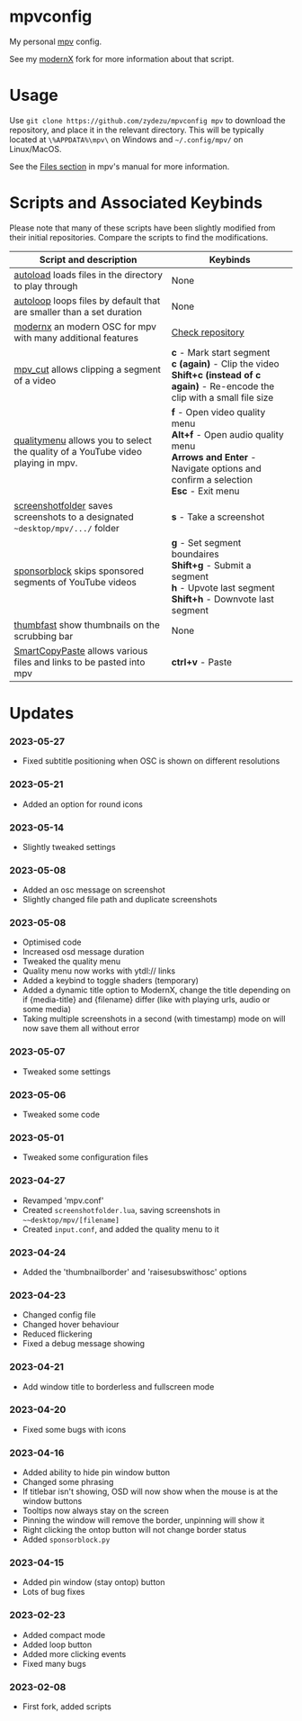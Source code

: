 # mpvconfig
My personal [mpv](https://mpv.io/) config.

See my [modernX](https://github.com/zydezu/modernX) fork for more information about that script.

# Usage
Use `git clone https://github.com/zydezu/mpvconfig mpv` to download the repository, and place it in the relevant directory. This will be typically located at `\%APPDATA%\mpv\` on Windows and `~/.config/mpv/` on Linux/MacOS. 

See the [Files section](https://mpv.io/manual/master/#files) in mpv's manual for more information.

# Scripts and Associated Keybinds

Please note that many of these scripts have been slightly modified from their initial repositories. Compare the scripts to find the modifications.

| Script and description | Keybinds |
| -------------- | --------------- |
| [autoload](https://github.com/mpv-player/mpv/blob/master/TOOLS/lua/autoload.lua) loads files in the directory to play through | None |
| [autoloop](https://github.com/zc62/mpv-scripts/blob/master/autoloop.lua) loops files by default that are smaller than a set duration | None |
| [modernx](https://github.com/zydezu/modernx) an modern OSC for mpv with many additional features | [Check repository](https://github.com/zydezu/modernx) |
| [mpv_cut](https://github.com/b1scoito/mpv-cut) allows clipping a segment of a video | **c** - Mark start segment <br> **c (again)** - Clip the video <br> **Shift+c (instead of c again)** - Re-encode the clip with a small file size |
| [qualitymenu](https://github.com/christoph-heinrich/mpv-quality-menu) allows you to select the quality of a YouTube video playing in mpv. | **f** - Open video quality menu <br> **Alt+f** - Open audio quality menu <br> **Arrows and Enter** - Navigate options and confirm a selection <br> **Esc** - Exit menu |
| [screenshotfolder](https://github.com/zydezu/mpvconfig/blob/main/scripts/screenshotfolder.lua) saves screenshots to a designated `~desktop/mpv/.../` folder | **s** - Take a screenshot |
| [sponsorblock](https://github.com/po5/mpv_sponsorblock) skips sponsored segments of YouTube videos | **g** - Set segment boundaires <br> **Shift+g** - Submit a segment <br> **h** - Upvote last segment <br> **Shift+h** - Downvote last segment                      |
| [thumbfast](https://github.com/po5/thumbfast) show thumbnails on the scrubbing bar | None |
| [SmartCopyPaste](https://github.com/Eisa01/mpv-scripts#smartcopypaste) allows various files and links to be pasted into mpv | **ctrl+v** - Paste |

# Updates

### 2023-05-27

- Fixed subtitle positioning when OSC is shown on different resolutions


### 2023-05-21

- Added an option for round icons


### 2023-05-14

- Slightly tweaked settings


### 2023-05-08

- Added an osc message on screenshot
- Slightly changed file path and duplicate screenshots


### 2023-05-08

- Optimised code
- Increased osd message duration
- Tweaked the quality menu
- Quality menu now works with ytdl:// links
- Added a keybind to toggle shaders (temporary)
- Added a dynamic title option to ModernX, change the title depending on if {media-title} and {filename} differ (like with playing urls, audio or some media)
- Taking multiple screenshots in a second (with timestamp) mode on will now save them all without error

### 2023-05-07

- Tweaked some settings

### 2023-05-06

- Tweaked some code

### 2023-05-01

- Tweaked some configuration files

### 2023-04-27

- Revamped 'mpv.conf'
- Created `screenshotfolder.lua`, saving screenshots in `~~desktop/mpv/[filename]`
- Created `input.conf`, and added the quality menu to it

### 2023-04-24

- Added the 'thumbnailborder' and 'raisesubswithosc' options

### 2023-04-23

- Changed config file
- Changed hover behaviour
- Reduced flickering
- Fixed a debug message showing

### 2023-04-21

- Add window title to borderless and fullscreen mode

### 2023-04-20

- Fixed some bugs with icons

### 2023-04-16

- Added ability to hide pin window button
- Changed some phrasing
- If titlebar isn't showing, OSD will now show when the mouse is at the window buttons
- Tooltips now always stay on the screen
- Pinning the window will remove the border, unpinning will show it
- Right clicking the ontop button will not change border status
- Added `sponsorblock.py`

### 2023-04-15

- Added pin window (stay ontop) button
- Lots of bug fixes

### 2023-02-23

- Added compact mode
- Added loop button
- Added more clicking events
- Fixed many bugs

### 2023-02-08

- First fork, added scripts
